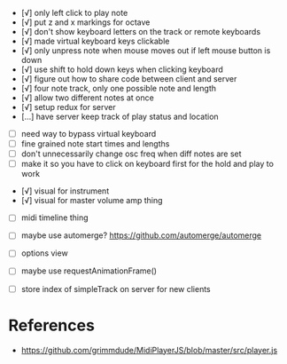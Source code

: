 - [√] only left click to play note
- [√] put z and x markings for octave
- [√] don't show keyboard letters on the track or remote keyboards
- [√] made virtual keyboard keys clickable
- [√] only unpress note when mouse moves out if left mouse button is down
- [√] use shift to hold down keys when clicking keyboard
- [√] figure out how to share code between client and server
- [√] four note track, only one possible note and length
- [√] allow two different notes at once
- [√] setup redux for server
- [...] have server keep track of play status and location
- [ ] need way to bypass virtual keyboard
- [ ] fine grained note start times and lengths
- [ ] don't unnecessarily change osc freq when diff notes are set
- [ ] make it so you have to click on keyboard first for the hold and play to work
- [√] visual for instrument
- [√] visual for master volume amp thing
- [ ] midi timeline thing
- [ ] maybe use automerge? https://github.com/automerge/automerge
- [ ] options view
- [ ] maybe use requestAnimationFrame()
- [ ] store index of simpleTrack on server for new clients


# References
- https://github.com/grimmdude/MidiPlayerJS/blob/master/src/player.js
